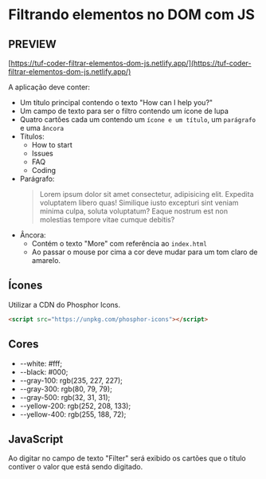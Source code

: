 # Filtrando elementos no DOM com JS

## PREVIEW
[https://tuf-coder-filtrar-elementos-dom-js.netlify.app/](https://tuf-coder-filtrar-elementos-dom-js.netlify.app/)

A aplicação deve conter:

* Um título principal contendo o texto "How can I help you?"
* Um campo de texto para ser o filtro contendo um ícone de lupa
* Quatro cartões cada um contendo um `ícone e um título`, um `parágrafo` e uma `âncora`
* Títulos:
  * How to start
  * Issues
  * FAQ
  * Coding
* Parágrafo:
  > Lorem ipsum dolor sit amet consectetur, adipisicing elit. Expedita voluptatem libero quas! Similique iusto excepturi sint veniam minima culpa, soluta voluptatum? Eaque nostrum est non molestias tempore vitae cumque debitis?
* Âncora:
  * Contém o texto "More" com referência ao `index.html`
  * Ao passar o mouse por cima a cor deve mudar para um tom claro de amarelo.

## Ícones

Utilizar a CDN do Phosphor Icons.

```html
<script src="https://unpkg.com/phosphor-icons"></script>
```

## Cores

* --white: #fff;
* --black: #000;
* --gray-100: rgb(235, 227, 227);
* --gray-300: rgb(80, 79, 79);
* --gray-500: rgb(32, 31, 31);
* --yellow-200: rgb(252, 208, 133);
* --yellow-400: rgb(255, 188, 72);

## JavaScript

Ao digitar no campo de texto "Filter" será exibido os cartões que o título contiver o valor que está sendo digitado.
